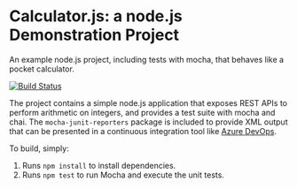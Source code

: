 Calculator.js: a node.js Demonstration Project
==============================================
An example node.js project, including tests with mocha, that behaves like
a pocket calculator.

[![Build Status](https://dev.azure.com/aaron0709/Integrating%20External%20Source%20Control%20with%20Azure%20Pipelines/_apis/build/status/AaronTrowellUK.calculator?branchName=master)](https://dev.azure.com/aaron0709/Integrating%20External%20Source%20Control%20with%20Azure%20Pipelines/_build/latest?definitionId=10&branchName=master)

The project contains a simple node.js application that exposes REST APIs
to perform arithmetic on integers, and provides a test suite with mocha
and chai.  The `mocha-junit-reporters` package is included to provide XML
output that can be presented in a continuous integration tool like
[Azure DevOps](https://azure.com/devops).

To build, simply:

1. Runs `npm install` to install dependencies.
2. Runs `npm test` to run Mocha and execute the unit tests.

